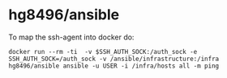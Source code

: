 # hg8496/ansible

To map the ssh-agent into docker do:

`docker run --rm -ti  -v $SSH_AUTH_SOCK:/auth_sock -e SSH_AUTH_SOCK=/auth_sock -v /ansible/infrastructure:/infra hg8496/ansible ansible -u USER -i /infra/hosts all -m ping`